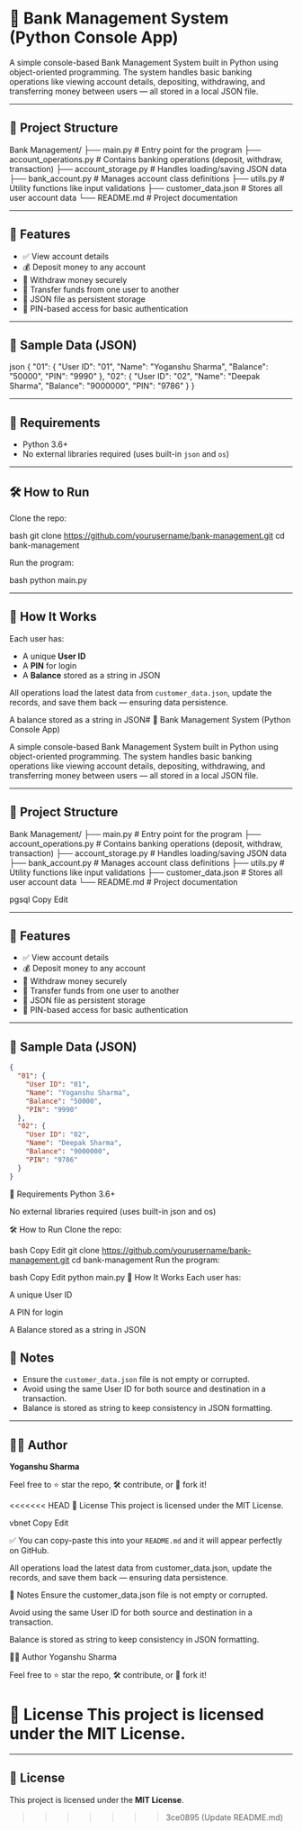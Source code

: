 
# 🏦 Bank Management System (Python Console App)

A simple console-based Bank Management System built in Python using object-oriented programming. The system handles basic banking operations like viewing account details, depositing, withdrawing, and transferring money between users — all stored in a local JSON file.

---

## 📁 Project Structure

Bank Management/
├── main.py               # Entry point for the program
├── account_operations.py # Contains banking operations (deposit, withdraw, transaction)
├── account_storage.py    # Handles loading/saving JSON data
├── bank_account.py       # Manages account class definitions
├── utils.py              # Utility functions like input validations
├── customer_data.json    # Stores all user account data
└── README.md             # Project documentation


---

## 🚀 Features

- ✅ View account details  
- 💰 Deposit money to any account  
- 💸 Withdraw money securely  
- 🔁 Transfer funds from one user to another  
- 🧾 JSON file as persistent storage  
- 🔐 PIN-based access for basic authentication  

---

## 🧪 Sample Data (JSON)

json
{
  "01": {
    "User ID": "01",
    "Name": "Yoganshu Sharma",
    "Balance": "50000",
    "PIN": "9990"
  },
  "02": {
    "User ID": "02",
    "Name": "Deepak Sharma",
    "Balance": "9000000",
    "PIN": "9786"
  }
}


---

## 🔧 Requirements

- Python 3.6+
- No external libraries required (uses built-in `json` and `os`)

---

## 🛠 How to Run

Clone the repo:

bash
git clone https://github.com/yourusername/bank-management.git
cd bank-management


Run the program:

bash
python main.py


---

## 🧠 How It Works

Each user has:

- A unique **User ID**
- A **PIN** for login
- A **Balance** stored as a string in JSON

All operations load the latest data from `customer_data.json`, update the records, and save them back — ensuring data persistence.

A balance stored as a string in JSON# 🏦 Bank Management System (Python Console App)

A simple console-based Bank Management System built in Python using object-oriented programming. The system handles basic banking operations like viewing account details, depositing, withdrawing, and transferring money between users — all stored in a local JSON file.

---

## 📁 Project Structure

Bank Management/
├── main.py # Entry point for the program
├── account_operations.py # Contains banking operations (deposit, withdraw, transaction)
├── account_storage.py # Handles loading/saving JSON data
├── bank_account.py # Manages account class definitions
├── utils.py # Utility functions like input validations
├── customer_data.json # Stores all user account data
└── README.md # Project documentation

pgsql
Copy
Edit

---

## 🚀 Features

- ✅ View account details  
- 💰 Deposit money to any account  
- 💸 Withdraw money securely  
- 🔁 Transfer funds from one user to another  
- 🧾 JSON file as persistent storage  
- 🔐 PIN-based access for basic authentication  

---

## 🧪 Sample Data (JSON)

```json
{
  "01": {
    "User ID": "01",
    "Name": "Yoganshu Sharma",
    "Balance": "50000",
    "PIN": "9990"
  },
  "02": {
    "User ID": "02",
    "Name": "Deepak Sharma",
    "Balance": "9000000",
    "PIN": "9786"
  }
}
```
🔧 Requirements
Python 3.6+

No external libraries required (uses built-in json and os)

🛠 How to Run
Clone the repo:

bash
Copy
Edit
git clone https://github.com/yourusername/bank-management.git
cd bank-management
Run the program:

bash
Copy
Edit
python main.py
🧠 How It Works
Each user has:

A unique User ID

A PIN for login

A Balance stored as a string in JSON

## 📌 Notes

- Ensure the `customer_data.json` file is not empty or corrupted.
- Avoid using the same User ID for both source and destination in a transaction.
- Balance is stored as string to keep consistency in JSON formatting.

---

## 🧑‍💻 Author

**Yoganshu Sharma**

Feel free to ⭐ star the repo, 🛠 contribute, or 🍴 fork it!

<<<<<<< HEAD
📄 License
This project is licensed under the MIT License.

vbnet
Copy
Edit

✅ You can copy-paste this into your `README.md` and it will appear perfectly on GitHub.


All operations load the latest data from customer_data.json, update the records, and save them back — ensuring data persistence.

📌 Notes
Ensure the customer_data.json file is not empty or corrupted.

Avoid using the same User ID for both source and destination in a transaction.

Balance is stored as string to keep consistency in JSON formatting.

🧑‍💻 Author
Yoganshu Sharma

Feel free to ⭐ star the repo, 🛠 contribute, or 🍴 fork it!

📄 License
This project is licensed under the MIT License.
=======
---

## 📄 License

This project is licensed under the **MIT License**.
>>>>>>> 3ce0895 (Update README.md)
